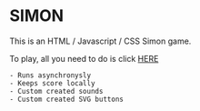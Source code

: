 # **SIMON**

This is an HTML / Javascript / CSS Simon game.

To play, all you need to do is click [HERE](https://stulldude.github.io/Simon/)

    - Runs asynchronysly
    - Keeps score locally
    - Custom created sounds
    - Custom created SVG buttons

